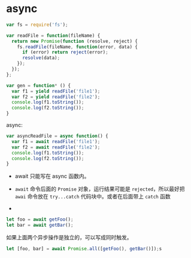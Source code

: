 # async

```js
var fs = require('fs');

var readFile = function(fileName) {
  return new Promise(function (resolve, reject) {
    fs.readFile(fileName, function(error, data) {
      if (error) return reject(error);
      resolve(data);
    });
  });
};

var gen = function* () {
  var f1 = yield readFile('file1');
  var f2 = yield readFile('file2');
  console.log(f1.toString());
  console.log(f2.toString());
}
```

async:
```js
var asyncReadFile = async function() {
  var f1 = await readFile('file1');
  var f2 = await readFile('file2');
  console.log(f1.toString());
  console.log(f2.toString());
}
```

- await 只能写在 async 函数内。

- `await` 命令后面的 `Promise` 对象，运行结果可能是 `rejected`，所以最好把 `awai` 命令放在 `try...catch` 代码块中。或者在后面带上 `catch` 函数

- 
```js
let foo = await getFoo();
let bar = await getBar();
```
如果上面两个异步操作是独立的，可以写成同时触发。
```js
let [foo, bar] = await Promise.all([getFoo(), getBar()]);s
```

